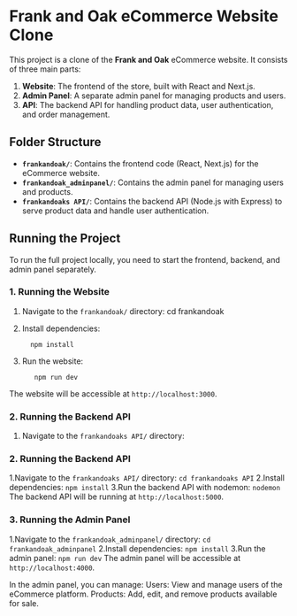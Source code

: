 # Frank and Oak eCommerce Website Clone

This project is a clone of the **Frank and Oak** eCommerce website. It consists of three main parts:

1. **Website**: The frontend of the store, built with React and Next.js.
2. **Admin Panel**: A separate admin panel for managing products and users.
3. **API**: The backend API for handling product data, user authentication, and order management.

## Folder Structure

- **`frankandoak/`**: Contains the frontend code (React, Next.js) for the eCommerce website.
- **`frankandoak_adminpanel/`**: Contains the admin panel for managing users and products.
- **`frankandoaks API/`**: Contains the backend API (Node.js with Express) to serve product data and handle user authentication.

## Running the Project

To run the full project locally, you need to start the frontend, backend, and admin panel separately.

### 1. Running the Website
1. Navigate to the `frankandoak/` directory:
         cd frankandoak

2. Install dependencies:

         npm install 

3. Run the website:

          npm run dev

The website will be accessible at `http://localhost:3000`.




### 2. Running the Backend API

1. Navigate to the `frankandoaks API/` directory:



### 2. Running the Backend API
1.Navigate to the `frankandoaks API/` directory:
   `cd frankandoaks API`
2.Install dependencies:
    `npm install`
3.Run the backend API with nodemon:
   `nodemon`
The backend API will be running at `http://localhost:5000`.


### 3. Running the Admin Panel
1.Navigate to the `frankandoak_adminpanel/` directory:
   `cd frankandoak_adminpanel`
2.Install dependencies:
    `npm install`
3.Run the admin panel:
    `npm run dev`
The admin panel will be accessible at `http://localhost:4000`.


In the admin panel, you can manage:
Users: View and manage users of the eCommerce platform.
Products: Add, edit, and remove products available for sale.


